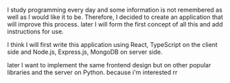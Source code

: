 I study programming every day and some information is not remembered as well as I would like it to be. Therefore, I decided to create an application that will improve this process. later I will form the first concept of all this and add instructions for use.

I think I will first write this application using React, TypeScript on the client side and Node.js, Express.js, MongoDB on server side.

later I want to implement the same frontend design but on other popular libraries and the server on Python. because i'm interested rr
